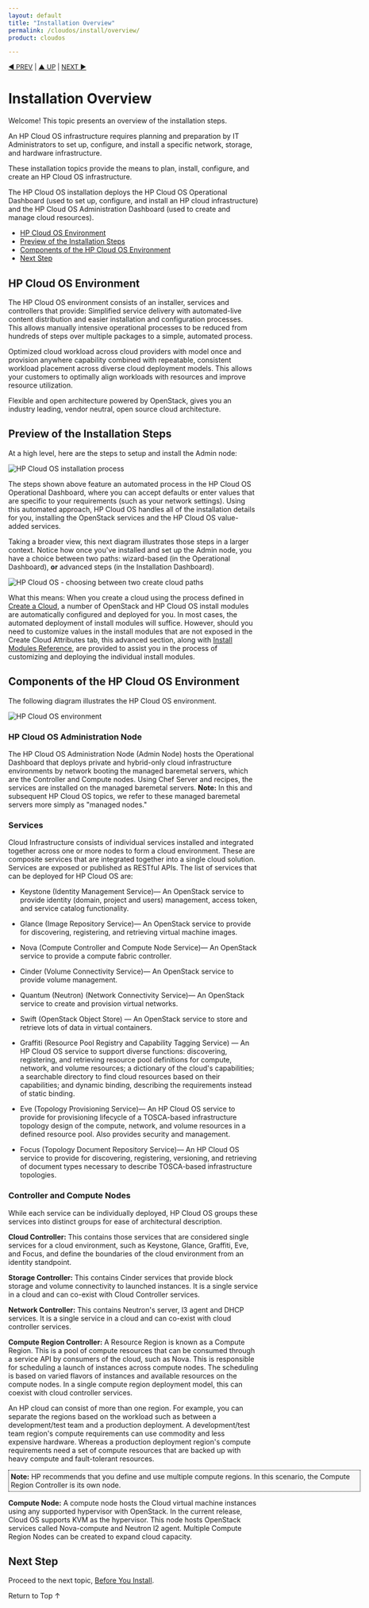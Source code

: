 ```yaml
---
layout: default
title: "Installation Overview"
permalink: /cloudos/install/overview/
product: cloudos

---
```

<!--PUBLISHED-->

<script>

function PageRefresh {
onLoad="window.refresh"
}

PageRefresh();

</script>


<p style="font-size: small;"> <a href="/cloudos/install/">&#9664; PREV</a> | <a href="/cloudos/install/">&#9650; UP</a> | <a href="/cloudos/install/before-you-install/">NEXT &#9654;</a> </p>

# Installation Overview

Welcome! This topic presents an overview of the installation steps.  

An HP Cloud OS infrastructure requires planning and preparation by IT Administrators to set up,
configure, and install a specific network, storage, and hardware infrastructure. 

These installation topics provide the means to plan, install, configure, and create an HP Cloud OS infrastructure.

The HP Cloud OS installation deploys the HP Cloud OS Operational Dashboard (used to set up,
configure, and install an HP cloud infrastructure) and the HP Cloud OS Administration Dashboard
(used to create and manage cloud resources).

* [HP Cloud OS Environment](#hp-cloud-os-environment)
* [Preview of the Installation Steps](#preview-of-the-installation-steps)
* [Components of the HP Cloud OS Environment](#components-of-the-hp-cloud-os-environment)
* [Next Step](#next-step)

## HP Cloud OS Environment

The HP Cloud OS environment consists of an installer, services and controllers that provide:
Simplified service delivery with automated-live content distribution and easier installation and
configuration processes. This allows manually intensive operational processes to be reduced from
hundreds of steps over multiple packages to a simple, automated process.

Optimized cloud workload across cloud providers with model once and provision anywhere
capability combined with repeatable, consistent workload placement across diverse cloud
deployment models. This allows your customers to optimally align workloads with resources and
improve resource utilization.

Flexible and open architecture powered by OpenStack, gives you an industry leading, vendor
neutral, open source cloud architecture.

## Preview of the Installation Steps

At a high level, here are the steps to setup and install the Admin node:

<img src="media/cloudos-install-process.png" title="HP Cloud OS installation process" /> 

The steps shown above feature an automated process in the HP Cloud OS Operational Dashboard, where you can accept defaults or enter values that are specific to your requirements (such as your network settings). Using 
this automated approach, HP Cloud OS handles all of the installation details for you, installing the OpenStack services and the HP Cloud OS value-added services.

Taking a broader view, this next diagram illustrates those steps in a larger context. 
Notice how once you've installed and set up the Admin node, you have a choice between two paths: wizard-based (in the Operational Dashboard), **or** advanced steps (in the Installation Dashboard).

<img src="media/cloudos-create-cloud-paths.png" title="HP Cloud OS - choosing between two create cloud paths" /> 

What this means: When you create a cloud using the process defined in [Create a Cloud](/cloudos/install/create-cloud/), a number of OpenStack and HP Cloud OS 
install modules are automatically configured and deployed for you. In most cases, the automated deployment of install modules will suffice. 
However, should you need to customize values in the install modules that are not exposed in the Create Cloud Attributes tab, 
this advanced section, along with [Install Modules Reference](/cloudos/install/install-modules-reference/), are provided to assist 
you in the process of customizing and deploying the individual install modules.  

## Components of the HP Cloud OS Environment

The following diagram illustrates the HP Cloud OS environment.

<img src="media/cloudos-environment.png" title="HP Cloud OS environment" /> 

### HP Cloud OS Administration Node

The HP Cloud OS Administration Node (Admin Node) hosts the Operational Dashboard that deploys
private and hybrid-only cloud infrastructure environments by network booting the managed baremetal
servers, which are the Controller and Compute nodes. Using Chef Server and recipes,
the services are installed on the managed baremetal servers. **Note:** In this and subsequent HP Cloud OS topics, 
we refer to these managed baremetal servers more simply as "managed nodes."

### Services

Cloud Infrastructure consists of individual services installed and integrated together across one or
more nodes to form a cloud environment. These are composite services that are integrated
together into a single cloud solution. Services are exposed or published as RESTful APIs.
The list of services that can be deployed for HP Cloud OS are:

* Keystone (Identity Management Service)&mdash; An OpenStack service to provide identity (domain,
project and users) management, access token, and service catalog functionality.

* Glance (Image Repository Service)&mdash; An OpenStack service to provide for discovering,
registering, and retrieving virtual machine images.

* Nova (Compute Controller and Compute Node Service)&mdash; An OpenStack service to provide a
compute fabric controller.

* Cinder (Volume Connectivity Service)&mdash; An OpenStack service to provide volume management.

* Quantum (Neutron) (Network Connectivity Service)&mdash; An OpenStack service to create and provision virtual networks.

* Swift (OpenStack Object Store) &mdash; An OpenStack service to store and retrieve lots of data in virtual containers.  

* Graffiti (Resource Pool Registry and Capability Tagging Service) &mdash; An HP Cloud OS service to support
diverse functions: discovering, registering, and retrieving resource pool definitions for compute, network, and volume resources; 
a dictionary of the cloud's capabilities; a searchable directory to find cloud resources based on their capabilities; and 
dynamic binding, describing the requirements instead of static binding.  

* Eve (Topology Provisioning Service)&mdash; An HP Cloud OS service to provide for provisioning lifecycle
of a TOSCA-based infrastructure topology design of the compute, network, and volume resources
in a defined resource pool. Also provides security and management.

* Focus (Topology Document Repository Service)&mdash; An HP Cloud OS service to provide for
discovering, registering, versioning, and retrieving of document types necessary to describe
TOSCA-based infrastructure topologies.

### Controller and Compute Nodes

While each service can be individually deployed, HP Cloud OS groups these services into distinct
groups for ease of architectural description.

**Cloud Controller:** This contains those services that are considered single services for a cloud
environment, such as Keystone, Glance, Graffiti, Eve, and Focus, and define the boundaries of the
cloud environment from an identity standpoint.

**Storage Controller:** This contains Cinder services that provide block storage and volume
connectivity to launched instances. It is a single service in a cloud and can co-exist with Cloud
Controller services.

**Network Controller:** This contains Neutron's server, l3 agent and DHCP services. It is a single
service in a cloud and can co-exist with cloud controller services.

**Compute Region Controller:** A Resource Region is known as a Compute Region. This is a pool
of compute resources that can be consumed through a service API by consumers of the cloud,
such as Nova. This is responsible for scheduling a launch of instances across compute nodes. The
scheduling is based on varied flavors of instances and available resources on the compute nodes.
In a single compute region deployment model, this can coexist with cloud controller services.

An HP cloud can consist of more than one region. For example, you can separate the regions based
on the workload such as between a development/test team and a production deployment. A
development/test team region's compute requirements can use commodity and less expensive
hardware. Whereas a production deployment region's compute requirements need a set of compute
resources that are backed up with heavy compute and fault-tolerant resources.

<p style="background-color:#f8f8f8; padding:4px 4px 4px 4px; border: 1px dotted #000000; min-width:700px;"> <b>Note:</b> HP recommends that 
you define and use multiple compute regions. In this scenario, the Compute Region Controller is its own node.
</p>

**Compute Node:** A compute node hosts the Cloud virtual machine instances using any supported hypervisor with OpenStack. In the current release, Cloud OS supports KVM as the hypervisor.
This node hosts OpenStack services called Nova-compute and Neutron l2 agent. Multiple Compute Region Nodes can be created to expand cloud capacity. 

## Next Step

Proceed to the next topic, [Before You Install](/cloudos/install/before-you-install/). 

<a href="#top" style="padding:14px 0px 14px 0px; text-decoration: none;"> Return to Top &#8593; </a>


